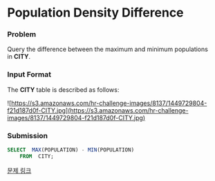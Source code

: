 # Population Density Difference

### Problem

Query the difference between the maximum and minimum populations in **CITY**.

### Input Format

The **CITY** table is described as follows:

![https://s3.amazonaws.com/hr-challenge-images/8137/1449729804-f21d187d0f-CITY.jpg](https://s3.amazonaws.com/hr-challenge-images/8137/1449729804-f21d187d0f-CITY.jpg)

### Submission

```sql
SELECT  MAX(POPULATION) - MIN(POPULATION)
	FROM  CITY;
```
[문제 링크](https://www.hackerrank.com/challenges/population-density-difference/problem)